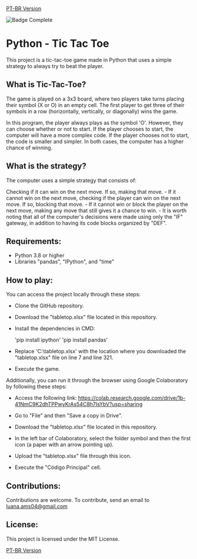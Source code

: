 <a href="https://github.com/LuanaAMS/python_tic_tac_toe/blob/main/LEIAME.md" target="_blank"> PT-BR Version </a>


![Badge Complete](http://img.shields.io/static/v1?label=STATUS&message=COMPLETE&color=GREEN&style=for-the-badge)


# Python - Tic Tac Toe
This project is a tic-tac-toe game made in Python that uses a simple strategy to always try to beat the player.

## What is Tic-Tac-Toe?

The game is played on a 3x3 board, where two players take turns placing their symbol (X or O) in an empty cell. The first player to get three of their symbols in a row (horizontally, vertically, or diagonally) wins the game.

In this program, the player always plays as the symbol 'O'. However, they can choose whether or not to start. If the player chooses to start, the computer will have a more complex code. If the player chooses not to start, the code is smaller and simpler. In both cases, the computer has a higher chance of winning.

## What is the strategy?

The computer uses a simple strategy that consists of:

  Checking if it can win on the next move. If so, making that move.
    - If it cannot win on the next move, checking if the player can win on the next move. If so, blocking that move.
    - If it cannot win or block the player on the next move, making any move that still gives it a chance to win.
    - It is worth noting that all of the computer's decisions were made using only the "IF" gateway, in addition to having its code blocks organized by "DEF".

## Requirements:

- Python 3.8 or higher
- Libraries "pandas", "IPython", and "time"

## How to play:

You can access the project locally through these steps:

- Clone the GitHub repository.
  
- Download the "tabletop.xlsx" file located in this repository.
  
- Install the dependencies in CMD:

    'pip install ipython'
    'pip install pandas'

- Replace 'C:\tabletop.xlsx' with the location where you downloaded the "tabletop.xlsx" file on line 7 and line 321.

 - Execute the game.

Additionally, you can run it through the browser using Google Colaboratory by following these steps:

- Access the following link: https://colab.research.google.com/drive/1b-41NmC9K2dhTPPwyKrAs54C8h7IsYbV?usp=sharing

- Go to "File" and then "Save a copy in Drive".

- Download the "tabletop.xlsx" file located in this repository.

- In the left bar of Colaboratory, select the folder symbol and then the first icon (a paper with an arrow pointing up).

- Upload the "tabletop.xlsx" file through this icon.

- Execute the "Código Principal" cell.

## Contributions:

Contributions are welcome. To contribute, send an email to luana.ams04@gmail.com

## License:

This project is licensed under the MIT License.

<a href="https://github.com/LuanaAMS/python_tic_tac_toe/blob/main/LEIAME.md" target="_blank"> PT-BR Version </a>
